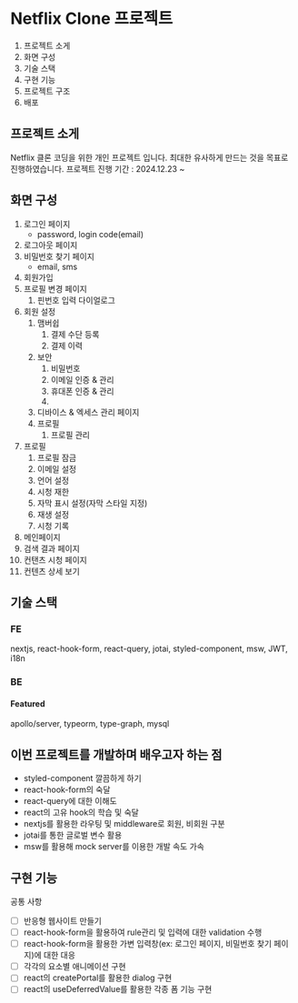 # Netflix Clone 프로젝트
1. 프로젝트 소게
1. 화면 구성
1. 기술 스택
1. 구현 기능
1. 프로젝트 구조
1. 배포

## 프로젝트 소게
Netflix 클론 코딩을 위한 개인 프로젝트 입니다.
최대한 유사하게 만드는 것을 목표로 진행하였습니다.
프로젝트 진행 기간 : 2024.12.23 ~ 

## 화면 구성
1. 로그인 페이지
    - password, login code(email)
1. 로그아웃 페이지
1. 비밀번호 찾기 페이지
    - email, sms
1. 회원가입
1. 프로필 변경 페이지
    1. 핀번호 입력 다이얼로그
1. 회원 설정
    1. 맴버쉽
        1. 결제 수단 등록
        2. 결제 이력 
    1. 보안
        1. 비밀번호
        1. 이메일 인증 & 관리
        1. 휴대폰 인증 & 관리
        1. 
    1. 디바이스 & 엑세스 관리 페이지
    1. 프로필
        1. 프로필 관리
1. 프로필
    1. 프로필 잠금
    1. 이메일 설정
    1. 언어 설정
    1. 시청 재한
    1. 자막 표시 설정(자막 스타일 지정)
    1. 재생 설정
    1. 시청 기록
1. 메인페이지
1. 검색 결과 페이지
1. 컨탠츠 시청 페이지
1. 컨텐츠 상세 보기

## 기술 스택
### FE
nextjs, react-hook-form, react-query, jotai, styled-component, msw, JWT, i18n

### BE
#### Featured
apollo/server, typeorm, type-graph, mysql

## 이번 프로젝트를 개발하며 배우고자 하는 점
- styled-component 깔끔하게 하기
- react-hook-form의 숙달
- react-query에 대한 이해도
- react의 고유 hook의 학습 및 숙달
- nextjs를 활용한 라우팅 및 middleware로 회원, 비회원 구분
- jotai를 통한 글로벌 변수 활용
- msw를 활용해 mock server를 이용한 개발 속도 가속

## 구현 기능
공통 사항

- [ ] 반응형 웹사이트 만들기
- [ ] react-hook-form을 활용하여 rule관리 및 입력에 대한 validation 수행
- [ ] react-hook-form을 활용한 가변 입력창(ex: 로그인 페이지, 비밀번호 찾기 페이지)에 대한 대응
- [ ] 각각의 요소별 애니메이션 구현
- [ ] react의 createPortal를 활용한 dialog 구현
- [ ] react의 useDeferredValue를 활용한 각종 폼 기능 구현